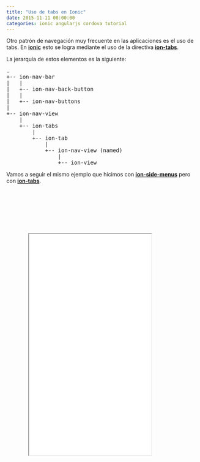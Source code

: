 ```yaml
---
title: "Uso de tabs en Ionic"
date: 2015-11-11 08:00:00
categories: ionic angularjs cordova tutorial
---
```


Otro patrón de navegación muy frecuente en las aplicaciones es el uso de tabs. En [__ionic__][4] esto se logra mediante el uso de la directiva [__ion-tabs__][3]. 

La jerarquía de estos elementos es la siguiente:

<pre>
.
+-- ion-nav-bar
|   |
|   +-- ion-nav-back-button
|   |
|   +-- ion-nav-buttons
|
+-- ion-nav-view
    |
    +-- ion-tabs
        |
        +-- ion-tab
            |
            +-- ion-nav-view (named)
                |
                +-- ion-view
</pre>

Vamos a seguir el mismo ejemplo que hicimos con [__ion-side-menus__][5] pero con [__ion-tabs__][3].




<style>
.phone {
  position: relative;
  z-index: 1;
  width: 380px;
  height: 810px;
  background: url("/assets/img/phone.png") no-repeat right top;
  margin-left: 20px;
}
.embed_iframe {
  position: absolute;
  width: 320px !important;
  height: 578px;
  top: 114px;
  left: 37px;
}
</style>
<div>
  <div class="phone">
  <iframe height='578' scrolling='no' src='//codepen.io/aaramirez/embed/ojQOMO/?height=578&theme-id=20842&default-tab=result' frameborder='1px' allowtransparency='true' allowfullscreen='true' style="width: 100%; overflow: hidden;" class="embed_iframe">See the Pen <a href='http://codepen.io/aaramirez/pen/ojQOMO/'>Uso de menú lateral y tabs</a> by Alexander A. Ramírez M. (<a href='http://codepen.io/aaramirez'>@aaramirez</a>) on <a href='http://codepen.io'>CodePen</a>.
</iframe>
  </div>
</div>
<script async src="//assets.codepen.io/assets/embed/ei.js"></script>



[1]: http://play.ionic.io/app/528e2a0aa18f "Inicio del tutorial"
[2]: http://play.ionic.io/app/6efe2433bb02 "Resultado del tutorial"
[3]: http://ionicframework.com/docs/api/directive/ionTabs/ "ion-tabs"
[4]: http://ionicframework.com "ionic Framework"


[5]: http://ionicframework.com/docs/api/directive/ionSideMenus/ "ion-side-menus"
[6]: http://ionicframework.com/docs/api/directive/ionSideMenuContent/ "ion-side-menu-content"
[7]: http://ionicframework.com/docs/api/directive/ionSideMenu/ "ion-side-menu"
[8]: http://ionicframework.com/docs/api/directive/exposeAsideWhen/ "expose-aside-when"
[9]: http://ionicframework.com/docs/api/directive/menuToggle/ "menu-toggle"
[10]: http://ionicframework.com/docs/api/directive/menuClose/ "menu-close"
[11]: http://ionicframework.com/docs/api/directive/ionView/ "ion-view"
[12]: http://ionicframework.com/docs/api/directive/ionNavView/ "ion-nav-view"
[13]: http://ionicframework.com/docs/api/directive/ionNavBackButton/ "ion-nav-back-button"
[14]: http://ionicframework.com/docs/api/directive/ionHeaderBar/ "ion-header-bar"
[15]: http://ionicframework.com/docs/api/directive/ionFooterBar/ "ion-footer-bar"
[16]: http://ionicframework.com/docs/api/directive/ionContent/ "ion-content"
[17]: http://angular-ui.github.io/ui-router/site/#/api/ui.router.state.$stateProvider "$stateProvider"
[18]: http://angular-ui.github.io/ui-router/site/#/api/ui.router.router.$urlRouterProvider "$urlRouterProvider"
[19]: http://angular-ui.github.io/ui-router/site/#/api/ui.router.state.directive:ui-sref "ui-sref"
[20]: https://github.com/angular-ui/ui-router/wiki/URL-Routing#stateparams-service "$stateParams"